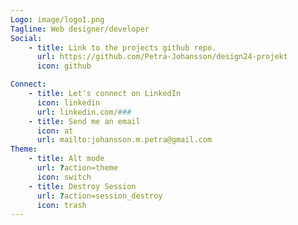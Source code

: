 ```yaml
---
Logo: image/logo1.png
Tagline: Web designer/developer
Social:
    - title: Link to the projects github repo.
      url: https://github.com/Petra-Johansson/design24-projekt
      icon: github

Connect:
    - title: Let's connect on LinkedIn
      icon: linkedin
      url: linkedin.com/###
    - title: Send me an email
      icon: at
      url: mailto:johansson.m.petra@gmail.com
Theme: 
    - title: Alt mode
      url: ?action=theme
      icon: switch
    - title: Destroy Session
      url: ?action=session_destroy
      icon: trash 
---
```

